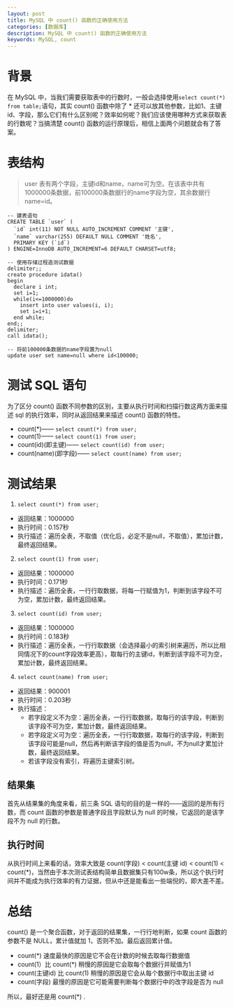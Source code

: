 ```yaml
---
layout: post
title: MySQL 中 count() 函数的正确使用方法
categories: [数据库]
description: MySQL 中 count() 函数的正确使用方法
keywords: MySQL, count
---
```


# 背景
在 MySQL 中，当我们需要获取表中的行数时，一般会选择使用`select count(*) from table;`语句，其实 count() 函数中除了 * 还可以放其他参数，比如1、主键id、字段，那么它们有什么区别呢？效率如何呢？我们应该使用哪种方式来获取表的行数呢？当搞清楚 count() 函数的运行原理后，相信上面两个问题就会有了答案。

# 表结构
> user 表有两个字段，主键id和name，name可为空。在该表中共有1000000条数据，前100000条数据行的name字段为空，其余数据行name=id。
```
-- 建表语句
CREATE TABLE `user` (
  `id` int(11) NOT NULL AUTO_INCREMENT COMMENT '主键',
  `name` varchar(255) DEFAULT NULL COMMENT '姓名',
  PRIMARY KEY (`id`)
) ENGINE=InnoDB AUTO_INCREMENT=6 DEFAULT CHARSET=utf8;

-- 使用存储过程造测试数据
delimiter;;
create procedure idata()
begin 
  declare i int; 
  set i=1; 
  while(i<=1000000)do 
    insert into user values(i, i);
    set i=i+1; 
  end while;
end;;
delimiter;
call idata();

-- 将前100000条数据的name字段置为null
update user set name=null where id<100000;
```

# 测试 SQL 语句
为了区分 count() 函数不同参数的区别，主要从执行时间和扫描行数这两方面来描述 sql 的执行效率，同时从返回结果来描述 count() 函数的特性。

- count(*)—— `select count(*) from user;`
- count(1)—— `select count(1) from user;`
- count(id)(即主键)—— `select count(id) from user;`
- count(name)(即字段)—— `select count(name) from user;`

# 测试结果
1. `select count(*) from user;`
  - 返回结果：1000000
  - 执行时间：0.157秒
  - 执行描述：遍历全表，不取值（优化后，必定不是null，不取值），累加计数，最终返回结果。
2. `select count(1) from user;`
  - 返回结果：1000000
  - 执行时间：0.171秒
  - 执行描述：遍历全表，一行行取数据，将每一行赋值为1，判断到该字段不可为空，累加计数，最终返回结果。
3. `select count(id) from user;`
  - 返回结果：1000000
  - 执行时间：0.183秒
  - 执行描述：遍历全表，一行行取数据（会选择最小的索引树来遍历，所以比相同情况下的count字段效率更高），取每行的主键id，判断到该字段不可为空，累加计数，最终返回结果。
4. `select count(name) from user;`
  - 返回结果：900001
  - 执行时间：0.203秒
  - 执行描述：
    - 若字段定义不为空：遍历全表，一行行取数据，取每行的该字段，判断到该字段不可为空，累加计数，最终返回结果。
    - 若字段定义可为空：遍历全表，一行行取数据，取每行的该字段，判断到该字段可能是null，然后再判断该字段的值是否为null，不为null才累加计数，最终返回结果。
    - 若该字段没有索引，将遍历主键索引树。

## 结果集
首先从结果集的角度来看，前三条 SQL 语句的目的是一样的——返回的是所有行数，而 count 函数的参数是普通字段且字段默认为 null 的时候，它返回的是该字段不为 null 的行数。

## 执行时间
从执行时间上来看的话，效率大致是 count(字段) < count(主键 id) < count(1) < count(*)，当然由于本次测试表结构简单且数据集只有100w条，所以这个执行时间并不能成为执行效率的有力证据，但从中还是能看出一些端倪的，即大差不差。

# 总结
count() 是一个聚合函数，对于返回的结果集，一行行地判断，如果 count 函数的参数不是 NULL，累计值就加 1，否则不加。最后返回累计值。

- count(*) 速度最快的原因是它不会在计数的时候去取每行数据值
- count(1）比 count(*) 稍慢的原因是它会取每个数据行并赋值为1
- count(主键id) 比 count(1) 稍慢的原因是它会从每个数据行中取出主键 id
- count(字段) 最慢的原因是它可能需要判断每个数据行中的改字段是否为 null

所以，最好还是用 count(*) .
